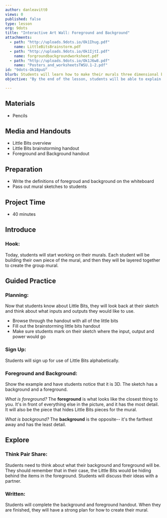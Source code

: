 ```yaml
---
author: danleavitt0
views: 0
published: false
type: lesson
org: 9dots
title: "Interactive Art Wall: Foreground and Background"
attachments: 
  - path: "http://uploads.9dots.io/Ok1Ihug.pdf"
    name: LittleBitsBrainstorm.pdf
  - path: "http://uploads.9dots.io/Ok1IjtI.pdf"
    name: forgroundbackgroundworksheet.pdf
  - path: "http://uploads.9dots.io/Ok1J6w8.pdf"
    name: "Posters_and_worksheetsTWSU.1-2.pdf"
id: "9dots-Ok18puU"
blurb: Students will learn how to make their murals three dimensional by using the concepts of foreground and background.
objective: "By the end of the lesson, students will be able to explain the difference between background and foreground, and use those concepts to plan their mural to be three dimensional."

---
```


## Materials

- Pencils

## Media and Handouts

- Little Bits overview
- Little Bits brainstorming handout
- Foreground and Background handout

## Preparation

- Write the definitions of foregroud and background on the whiteboard
- Pass out mural sketches to students

## Project Time

- 40 minutes

## Introduce

### Hook:
Today, students will start working on their murals.  Each student will be building their own piece of the mural, and then they will be layered together to create the group mural.

## Guided Practice

### Planning:
Now that students know about Little Bits, they will look back at their sketch and think about what inputs and outputs they would like to use.  

- Browse through the handout with all of the little bits
- Fill out the brainstorming little bits handout
- Make sure students mark on their sketch where the input, output and power would go

### Sign Up:
Students will sign up for use of Little Bits alphabetically.

### Foreground and Background:
Show the example and have students notice that it is 3D.  The sketch has a background and a foreground.

_What is foreground?_
The **foreground** is what looks like the closest thing to you. It's in front of everything else in the picture, and it has the most detail.  It will also be the piece that hides Little Bits pieces for the mural.

_What is background?_
The **background** is the opposite-- it's the farthest away and has the least detail. 

## Explore

### Think Pair Share: 
Students need to think about what their background and foreground will be.  They should remember that in their case, the Little Bits would be hiding behind the items in the foreground. Students will discuss their ideas with a partner.

### Written:
Students will complete the background and foreground handout. When they are finished, they will have a strong plan for how to create their mural.
